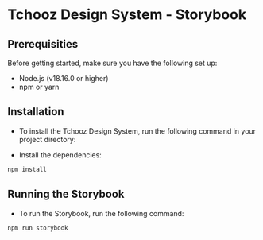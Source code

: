 # Tchooz Design System - Storybook

## Prerequisities
Before getting started, make sure you have the following set up:
- Node.js (v18.16.0 or higher)
- npm or yarn

## Installation
- To install the Tchooz Design System, run the following command in your project directory:

- Install the dependencies:
```bash
npm install
```

## Running the Storybook
- To run the Storybook, run the following command:
```bash
npm run storybook
```
